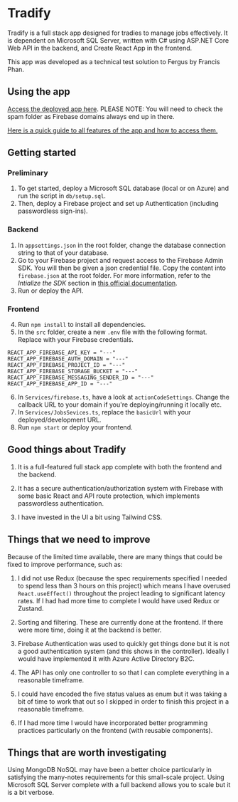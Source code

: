 # Tradify

Tradify is a full stack app designed for tradies to manage jobs effectively. It is dependent on Microsoft SQL Server, written with C# using ASP.NET Core Web API in the backend, and Create React App in the frontend.

This app was developed as a technical test solution to Fergus by Francis Phan.

## Using the app
[Access the deployed app here](https://tradify-d1ef0.web.app/). PLEASE NOTE: You will need to check the spam folder as Firebase domains always end up in there.

[Here is a quick guide to all features of the app and how to access them.](https://somber-town-507.notion.site/Tradify-b379cdd53a0d494e94b7b65dcf833388)

## Getting started

### Preliminary
1. To get started, deploy a Microsoft SQL database (local or on Azure) and run the script in `db/setup.sql`.
2. Then, deploy a Firebase project and set up Authentication (including passwordless sign-ins).

### Backend
1. In `appsettings.json` in the root folder, change the database connection string to that of your database. 
2. Go to your Firebase project and request access to the Firebase Admin SDK. You will then be given a json credential file. Copy the content into `firebase.json` at the root folder. For more information, refer to the *Intialize the SDK* section in [this official documentation](https://firebase.google.com/docs/admin/setup).
3. Run or deploy the API.
### Frontend
4. Run `npm install` to install all dependencies.
5. In the `src` folder, create a new `.env` file with the following format. Replace with your Firebase credentials.

```
REACT_APP_FIREBASE_API_KEY = "---"
REACT_APP_FIREBASE_AUTH_DOMAIN = "---"
REACT_APP_FIREBASE_PROJECT_ID = "---"
REACT_APP_FIREBASE_STORAGE_BUCKET = "---"
REACT_APP_FIREBASE_MESSAGING_SENDER_ID = "---"
REACT_APP_FIREBASE_APP_ID = "---"
```

6. In `Services/firebase.ts`, have a look at `actionCodeSettings`. Change the callback URL to your domain if you're deploying/running it locally etc.
7. In `Services/JobsSevices.ts`, replace the `basicUrl` with your deployed/development URL. 
7. Run `npm start` or deploy your frontend.

## Good things about Tradify

1. It is a full-featured full stack app complete with both the frontend and the backend.

2. It has a secure authentication/authorization system with Firebase with some basic React and API route protection, which implements passwordless authentication.

2. I have invested in the UI a bit using Tailwind CSS.


## Things that we need to improve

Because of the limited time available, there are many things that could be fixed to improve performance, such as:

1. I did not use Redux (because the spec requirements specified I needed to spend less than 3 hours on this project) which means I have overused `React.useEffect()` throughout the project leading to significant latency rates. If I had had more time to complete I would have used Redux or Zustand.

1. Sorting and filtering. These are currently done at the frontend. If there were more time, doing it at the backend is better.

2. Firebase Authentication was used to quickly get things done but it is not a good authentication system (and this shows in the controller). Ideally I would have implemented it with Azure Active Directory B2C.

3. The API has only one controller to so that I can complete everything in a reasonable timeframe. 

4. I could have encoded the five status values as enum but it was taking a bit of time to work that out so I skipped in order to finish this project in a reasonable timeframe.

5. If I had more time I would have incorporated better programming practices particularly on the frontend (with reusable components).

## Things that are worth investigating

Using MongoDB NoSQL may have been a better choice particularly in satisfying the many-notes requirements for this small-scale project. Using Microsoft SQL Server complete with a full backend allows you to scale but it is a bit verbose.
